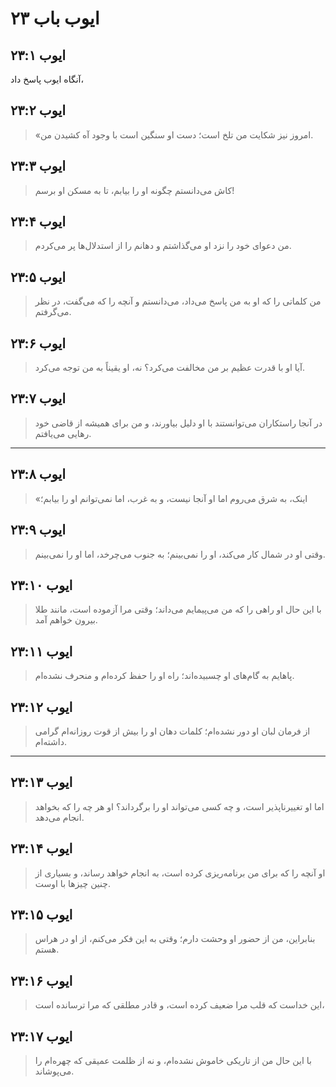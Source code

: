 # ایوب باب ۲۳

## ایوب ۲۳:۱

آنگاه ایوب پاسخ داد،

## ایوب ۲۳:۲

> «امروز نیز شکایت من تلخ است؛
> دست او سنگین است با وجود آه کشیدن من.

## ایوب ۲۳:۳

> کاش می‌دانستم چگونه او را بیابم،
> تا به مسکن او برسم!

## ایوب ۲۳:۴

> من دعوای خود را نزد او می‌گذاشتم
> و دهانم را از استدلال‌ها پر می‌کردم.

## ایوب ۲۳:۵

> من کلماتی را که او به من پاسخ می‌داد، می‌دانستم
> و آنچه را که می‌گفت، در نظر می‌گرفتم.

## ایوب ۲۳:۶

> آیا او با قدرت عظیم بر من مخالفت می‌کرد؟
> نه، او یقیناً به من توجه می‌کرد.

## ایوب ۲۳:۷

> در آنجا راستکاران می‌توانستند با او دلیل بیاورند،
> و من برای همیشه از قاضی خود رهایی می‌یافتم.

---

## ایوب ۲۳:۸

> «اینک، به شرق می‌روم اما او آنجا نیست،
> و به غرب، اما نمی‌توانم او را بیابم؛

## ایوب ۲۳:۹

> وقتی او در شمال کار می‌کند، او را نمی‌بینم؛
> به جنوب می‌چرخد، اما او را نمی‌بینم.

## ایوب ۲۳:۱۰

> با این حال او راهی را که من می‌پیمایم می‌داند؛
> وقتی مرا آزموده است، مانند طلا بیرون خواهم آمد.

## ایوب ۲۳:۱۱

> پاهایم به گام‌های او چسبیده‌اند؛ راه او را حفظ کرده‌ام و منحرف نشده‌ام.

## ایوب ۲۳:۱۲

> از فرمان لبان او دور نشده‌ام؛
> کلمات دهان او را بیش از قوت روزانه‌ام گرامی داشته‌ام.

---

## ایوب ۲۳:۱۳

> اما او تغییرناپذیر است، و چه کسی می‌تواند او را برگرداند؟
> او هر چه را که بخواهد انجام می‌دهد.

## ایوب ۲۳:۱۴

> او آنچه را که برای من برنامه‌ریزی کرده است، به انجام خواهد رساند،
> و بسیاری از چنین چیزها با اوست.

## ایوب ۲۳:۱۵

> بنابراین، من از حضور او وحشت دارم؛
> وقتی به این فکر می‌کنم، از او در هراس هستم.

## ایوب ۲۳:۱۶

> این خداست که قلب مرا ضعیف کرده است،
> و قادر مطلقی که مرا ترسانده است،

## ایوب ۲۳:۱۷

> با این حال من از تاریکی خاموش نشده‌ام،
> و نه از ظلمت عمیقی که چهره‌ام را می‌پوشاند.
